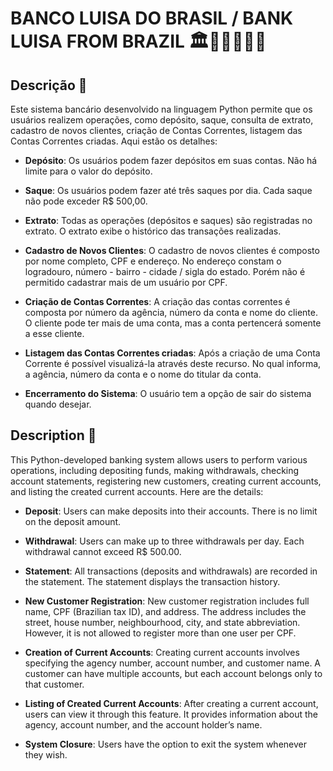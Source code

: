 # BANCO LUISA DO BRASIL / BANK LUISA FROM BRAZIL 🏛️🏧💷💵💴💶

## Descrição 📝

Este sistema bancário desenvolvido na linguagem Python permite que os usuários realizem operações, como depósito, saque, consulta de extrato, cadastro de novos clientes, criação de Contas Correntes, listagem das Contas Correntes criadas. Aqui estão os detalhes:

- **Depósito**:
Os usuários podem fazer depósitos em suas contas.
Não há limite para o valor do depósito.

- **Saque**:
Os usuários podem fazer até três saques por dia.
Cada saque não pode exceder R$ 500,00.

- **Extrato**:
Todas as operações (depósitos e saques) são registradas no extrato.
O extrato exibe o histórico das transações realizadas.

- **Cadastro de Novos Clientes**:
O cadastro de novos clientes é composto por nome completo, CPF e endereço. No endereço constam o logradouro, número - bairro - cidade / sigla do estado. Porém não é permitido cadastrar mais de um usuário por CPF.

- **Criação de Contas Correntes**:
A criação das contas correntes é composta por número da agência, número da conta e nome do cliente. O cliente pode ter mais de uma conta, mas a conta pertencerá somente a esse cliente.

- **Listagem das Contas Correntes criadas**:
Após a criação de uma Conta Corrente é possível visualizá-la através deste recurso. No qual informa, a agência, número da conta e o nome do titular da conta.

- **Encerramento do Sistema**:
O usuário tem a opção de sair do sistema quando desejar.

## Description 📝

This Python-developed banking system allows users to perform various operations, including depositing funds, making withdrawals, checking account statements, registering new customers, creating current accounts, and listing the created current accounts. Here are the details:

- **Deposit**:
Users can make deposits into their accounts.
There is no limit on the deposit amount.

- **Withdrawal**:
Users can make up to three withdrawals per day.
Each withdrawal cannot exceed R$ 500.00.

- **Statement**:
All transactions (deposits and withdrawals) are recorded in the statement.
The statement displays the transaction history.

- **New Customer Registration**:
New customer registration includes full name, CPF (Brazilian tax ID), and address. The address includes the street, house number, neighbourhood, city, and state abbreviation. However, it is not allowed to register more than one user per CPF.

- **Creation of Current Accounts**:
Creating current accounts involves specifying the agency number, account number, and customer name. A customer can have multiple accounts, but each account belongs only to that customer.

- **Listing of Created Current Accounts**:
After creating a current account, users can view it through this feature. It provides information about the agency, account number, and the account holder’s name.

- **System Closure**:
Users have the option to exit the system whenever they wish.

